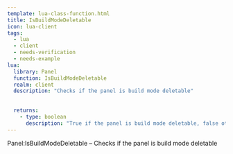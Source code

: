 ```yaml
---
template: lua-class-function.html
title: IsBuildModeDeletable
icon: lua-client
tags:
  - lua
  - client
  - needs-verification
  - needs-example
lua:
  library: Panel
  function: IsBuildModeDeletable
  realm: client
  description: "Checks if the panel is build mode deletable"
  
  
  returns:
    - type: boolean
      description: "True if the panel is build mode deletable, false otherwise"
---
```


<div class="lua__search__keywords">
Panel:IsBuildModeDeletable &#x2013; Checks if the panel is build mode deletable
</div>
